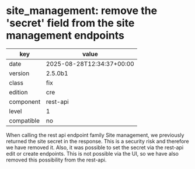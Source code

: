 [//]: # (werk v2)
# site_management: remove the 'secret' field from the site management endpoints

key        | value
---------- | ---
date       | 2025-08-28T12:34:37+00:00
version    | 2.5.0b1
class      | fix
edition    | cre
component  | rest-api
level      | 1
compatible | no

When calling the rest api endpoint family Site management, we
previously returned the site secret in the response. This
is a security risk and therefore we have removed it. Also,
it was possible to set the secret via the rest-api edit or
create endpoints. This is not possible via the UI, so we have
also removed this possibility from the rest-api.
